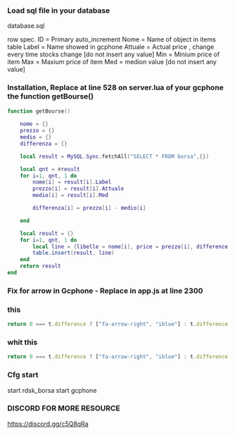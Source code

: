 ### Load sql file in your database
database.sql

row spec.
ID = Primary auto_increment
Nome = Name of object in items table
Label = Name showed in gcphone
Attuale = Actual price , change every time stocks change [do not insert any value]
Min = Minium price of item
Max = Maxium price of item
Med = medion value [do not insert any value]

### Installation, Replace at line 528 on server.lua of your gcphone the function getBourse()

```LUA
function getBourse()
	
	nome = {}
	prezzo = {}
	medio = {}
	differenza = {}

	local result = MySQL.Sync.fetchAll("SELECT * FROM borsa",{})

	local qnt = #result
	for i=1, qnt, 1 do
		nome[i] = result[i].Label
		prezzo[i] = result[i].Attuale
		medio[i] = result[i].Med

		differenza[i] = prezzo[i] - medio[i]

	end

	local result = {}
	for i=1, qnt, 1 do
		local line = {libelle = nome[i], price = prezzo[i], difference = differenza[i]}
		table.insert(result, line)
	end
	return result
end
```

### Fix for arrow in Gcphone - Replace in app.js at line 2300

### this
```JavaScript
return 0 === t.difference ? ["fa-arrow-right", "iblue"] : t.difference < 0 ? ["fa-arrow-up", "ired"] : ["fa-arrow-down", "igreen"]
```
### whit this
```JavaScript
return 0 === t.difference ? ["fa-arrow-right", "iblue"] : t.difference < 0 ? ["fa-arrow-down", "igreen"] : ["fa-arrow-up", "ired"]
```

### Cfg start

start rdsk_borsa
start gcphone


### DISCORD FOR MORE RESOURCE
https://discord.gg/c5Q8qRa